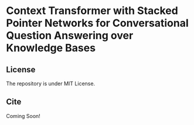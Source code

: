 # Context Transformer with Stacked Pointer Networks for Conversational Question Answering over Knowledge Bases

## License
The repository is under MIT License.

## Cite
Coming Soon!
